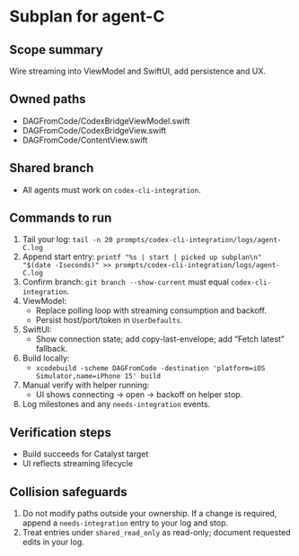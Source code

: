 <!-- Append updates to prompts/codex-cli-integration/logs/agent-C.log using ISO timestamps; never edit earlier lines. -->

# Subplan for agent-C

## Scope summary
Wire streaming into ViewModel and SwiftUI, add persistence and UX.

## Owned paths
- DAGFromCode/CodexBridgeViewModel.swift
- DAGFromCode/CodexBridgeView.swift
- DAGFromCode/ContentView.swift

## Shared branch
- All agents must work on `codex-cli-integration`.

## Commands to run
1) Tail your log: `tail -n 20 prompts/codex-cli-integration/logs/agent-C.log`
2) Append start entry: `printf "%s | start | picked up subplan\n" "$(date -Iseconds)" >> prompts/codex-cli-integration/logs/agent-C.log`
3) Confirm branch: `git branch --show-current` must equal `codex-cli-integration`.
4) ViewModel:
   - Replace polling loop with streaming consumption and backoff.
   - Persist host/port/token in `UserDefaults`.
5) SwiftUI:
   - Show connection state; add copy-last-envelope; add “Fetch latest” fallback.
6) Build locally:
   - `xcodebuild -scheme DAGFromCode -destination 'platform=iOS Simulator,name=iPhone 15' build`
7) Manual verify with helper running:
   - UI shows connecting → open → backoff on helper stop.
8) Log milestones and any `needs-integration` events.

## Verification steps
- Build succeeds for Catalyst target
- UI reflects streaming lifecycle

## Collision safeguards
1) Do not modify paths outside your ownership. If a change is required, append a `needs-integration` entry to your log and stop.
2) Treat entries under `shared_read_only` as read-only; document requested edits in your log.
